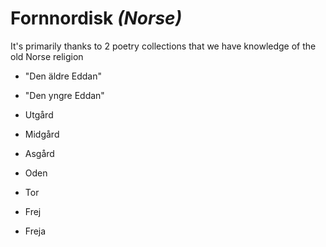 # Fornnordisk _(Norse)_

It's primarily thanks to 2 poetry collections that we have knowledge of the old Norse religion

+ "Den äldre Eddan"
+ "Den yngre Eddan"

+ Utgård
+ Midgård
+ Asgård
+ Oden
+ Tor
+ Frej
+ Freja
